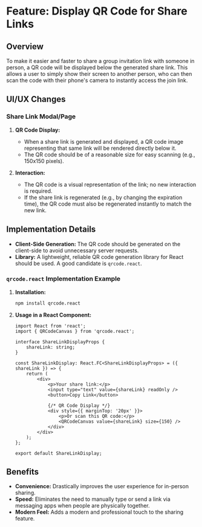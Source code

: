 # Feature: Display QR Code for Share Links

## Overview

To make it easier and faster to share a group invitation link with someone in person, a QR code will be displayed below the generated share link. This allows a user to simply show their screen to another person, who can then scan the code with their phone's camera to instantly access the join link.

## UI/UX Changes

### Share Link Modal/Page

1.  **QR Code Display:**
    - When a share link is generated and displayed, a QR code image representing that same link will be rendered directly below it.
    - The QR code should be of a reasonable size for easy scanning (e.g., 150x150 pixels).

2.  **Interaction:**
    - The QR code is a visual representation of the link; no new interaction is required.
    - If the share link is regenerated (e.g., by changing the expiration time), the QR code must also be regenerated instantly to match the new link.

## Implementation Details

- **Client-Side Generation:** The QR code should be generated on the client-side to avoid unnecessary server requests.
- **Library:** A lightweight, reliable QR code generation library for React should be used. A good candidate is `qrcode.react`.

### `qrcode.react` Implementation Example

1.  **Installation:**

    ```bash
    npm install qrcode.react
    ```

2.  **Usage in a React Component:**

    ```tsx
    import React from 'react';
    import { QRCodeCanvas } from 'qrcode.react';

    interface ShareLinkDisplayProps {
        shareLink: string;
    }

    const ShareLinkDisplay: React.FC<ShareLinkDisplayProps> = ({ shareLink }) => {
        return (
            <div>
                <p>Your share link:</p>
                <input type="text" value={shareLink} readOnly />
                <button>Copy Link</button>

                {/* QR Code Display */}
                <div style={{ marginTop: '20px' }}>
                    <p>Or scan this QR code:</p>
                    <QRCodeCanvas value={shareLink} size={150} />
                </div>
            </div>
        );
    };

    export default ShareLinkDisplay;
    ```

## Benefits

- **Convenience:** Drastically improves the user experience for in-person sharing.
- **Speed:** Eliminates the need to manually type or send a link via messaging apps when people are physically together.
- **Modern Feel:** Adds a modern and professional touch to the sharing feature.
